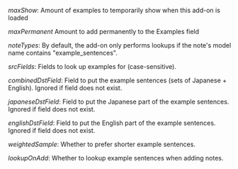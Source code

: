 *maxShow*: Amount of examples to temporarily show when this add-on is loaded

*maxPermanent* Amount to add permanently to the Examples field

*noteTypes*: By default, the add-on only performs lookups if the note's model name contains "example_sentences".

*srcFields*: Fields to look up examples for (case-sensitive).

*combinedDstField*: Field to put the example sentences (sets of Japanese + English). Ignored if field does not exist.

*japaneseDstField*: Field to put the Japanese part of the example sentences. Ignored if field does not exist.

*englishDstField*: Field to put the English part of the example sentences. Ignored if field does not exist.

*weightedSample*: Whether to prefer shorter example sentences.

*lookupOnAdd*: Whether to lookup example sentences when adding notes.
